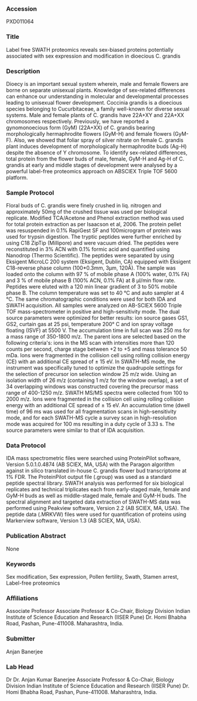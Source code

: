 ### Accession
PXD011064

### Title
Label free SWATH proteomics reveals sex-biased proteins potentially associated with sex expression and modification in dioecious C. grandis

### Description
Dioecy is an important sexual system wherein, male and female flowers are borne on separate unisexual plants. Knowledge of sex-related differences can enhance our understanding in molecular and developmental processes leading to unisexual flower development. Coccinia grandis is a dioecious species belonging to Cucurbitaceae, a family well-known for diverse sexual systems. Male and female plants of C. grandis have 22A+XY and 22A+XX chromosomes respectively. Previously, we have reported a gynomonoecious form (GyM) (22A+XX) of C. grandis bearing morphologically hermaphrodite flowers (GyM-H) and female flowers (GyM-F). Also, we showed that foliar spray of silver nitrate on female C. grandis plant induces development of morphologically hermaphrodite buds (Ag-H) despite the absence of Y chromosome. To identify sex-related differences, total protein from the flower buds of male, female, GyM-H and Ag-H of C. grandis at early and middle stages of development were analysed by a powerful label-free proteomics approach on ABSCIEX Triple TOF 5600 platform.

### Sample Protocol
Floral buds of C. grandis were finely crushed in liq. nitrogen and approximately 50mg of the crushed tissue was used per biological replicate. Modified TCA/Acetone and Phenol extraction method was used for total protein extraction as per Isaacson et al, 2006. The protein pellet was resuspended in 0.1% RapiGest SF and 100microgram of protein was used for trypsin digestion. The tryptic peptides were further enriched by using C18 ZipTip (Millipore) and were vacuum dried. The peptides were reconstituted in 3% ACN with 0.1% formic acid and quantified using Nanodrop (Thermo Scientific). The peptides were separated by using Eksigent MicroLC 200 system (Eksigent, Dublin, CA) equipped with Eksigent C18-reverse phase column (100*0.3mm, 3µm, 120Å). The sample was loaded onto the column with 97 % of mobile phase A (100% water, 0.1% FA) and 3 % of mobile phase B (100% ACN, 0.1% FA) at 8 µl/min flow rate. Peptides were eluted with a 120 min linear gradient of 3 to 50% mobile phase B. The column temperature was set to 40 °C and auto sampler at 4 °C. The same chromatographic conditions were used for both IDA and SWATH acquisition. All samples were analyzed on AB-SCIEX 5600 Triple TOF mass-spectrometer in positive and high-sensitivity mode. The dual source parameters were optimized for better results: ion source gases GS1, GS2, curtain gas at 25 psi, temperature 200° C and ion spray voltage floating (ISVF) at 5500 V. The accumulation time in full scan was 250 ms for a mass range of 350-1800 m/z. The parent ions are selected based on the following criteria's: ions in the MS scan with intensities more than 120 counts per second, charge stage between +2 to +5 and mass tolerance 50 mDa. Ions were fragmented in the collision cell using rolling collision energy (CE) with an additional CE spread of ± 15 eV. In SWATH-MS mode, the instrument was specifically tuned to optimize the quadrupole settings for the selection of precursor ion selection window 25 m/z wide. Using an isolation width of 26 m/z (containing 1 m/z for the window overlap), a set of 34 overlapping windows was constructed covering the precursor mass range of 400-1250 m/z. SWATH MS/MS spectra were collected from 100 to 2000 m/z. Ions were fragmented in the collision cell using rolling collision energy with an additional CE spread of ± 15 eV. An accumulation time (dwell time) of 96 ms was used for all fragmentation scans in high-sensitivity mode, and for each SWATH-MS cycle a survey scan in high-resolution mode was acquired for 100 ms resulting in a duty cycle of 3.33 s. The source parameters were similar to that of IDA acquisition.

### Data Protocol
IDA mass spectrometric files were searched using ProteinPilot software, Version 5.0.1.0.4874 (AB SCIEX, MA, USA) with the Paragon algorithm against in silico translated in-house C. grandis flower bud transcriptome at 1% FDR. The ProteinPilot output file (.group) was used as a standard peptide spectral library. SWATH analysis was performed for six biological replicates and technical triplicates each from early-staged male, female and GyM-H buds as well as middle-staged male, female and GyM-H buds. The spectral alignment and targeted data extraction of SWATH-MS data was performed using Peakview software, Version 2.2 (AB SCIEX, MA, USA). The peptide data (.MRKVW) files were used for quantification of proteins using Markerview software, Version 1.3 (AB SCIEX, MA, USA).

### Publication Abstract
None

### Keywords
Sex modification, Sex expression, Pollen fertility, Swath, Stamen arrest, Label-free proteomics

### Affiliations
Associate Professor
Associate Professor & Co-Chair, Biology Division Indian Institute of Science Education and Research (IISER Pune) Dr. Homi Bhabha Road, Pashan, Pune-411008. Maharashtra, India.

### Submitter
Anjan Banerjee

### Lab Head
Dr Dr. Anjan Kumar Banerjee
Associate Professor & Co-Chair, Biology Division Indian Institute of Science Education and Research (IISER Pune) Dr. Homi Bhabha Road, Pashan, Pune-411008. Maharashtra, India.


